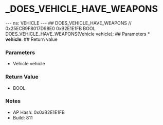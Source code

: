 # _DOES_VEHICLE_HAVE_WEAPONS

--- ns: VEHICLE --- ## DOES_VEHICLE_HAVE_WEAPONS  // 0x25ECB9F8017D98E0 0xB2E1E1FB BOOL DOES_VEHICLE_HAVE_WEAPONS(Vehicle vehicle);   ## Parameters * **vehicle**:  ## Return value

### Parameters
* Vehicle vehicle

### Return Value
* BOOL

### Notes
* AP Hash: 0x0xB2E1E1FB
* Build: 811

